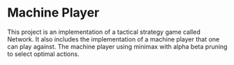 Machine Player
==============

This project is an implementation of a tactical strategy game called Network. It also includes the implementation of a machine player that one can play against. The machine player using minimax with alpha beta pruning to select optimal actions. 